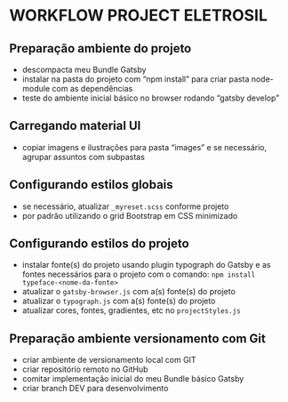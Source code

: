 # WORKFLOW PROJECT ELETROSIL

## Preparação ambiente do projeto

- descompacta meu Bundle Gatsby
- instalar na pasta do projeto com “npm install” para criar pasta node-module com as dependências
- teste do ambiente inicial básico no browser rodando “gatsby develop”

## Carregando material UI

- copiar imagens e ilustrações para pasta “images” e se necessário, agrupar assuntos com subpastas

## Configurando estilos globais

- se necessário, atualizar `_myreset.scss` conforme projeto
- por padrão utilizando o grid Bootstrap em CSS minimizado

## Configurando estilos do projeto

- instalar fonte(s) do projeto usando plugin typograph do Gatsby e as fontes necessários para o projeto com o comando: `npm install typeface-<nome-da-fonte>`
- atualizar o `gatsby-browser.js` com a(s) fonte(s) do projeto
- atualizar o `typograph.js` com a(s) fonte(s) do projeto
- atualizar cores, fontes, gradientes, etc no `projectStyles.js`

## Preparação ambiente versionamento com Git
- criar ambiente de versionamento local com GIT
- criar repositório remoto no GitHub
- comitar implementação inicial do meu Bundle básico Gatsby
- criar branch DEV para desenvolvimento